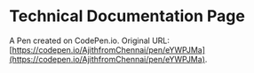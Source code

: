 # Technical Documentation Page

A Pen created on CodePen.io. Original URL: [https://codepen.io/AjithfromChennai/pen/eYWPJMa](https://codepen.io/AjithfromChennai/pen/eYWPJMa).


